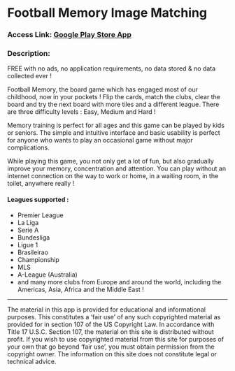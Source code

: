 # Football Memory Image Matching

### Access Link: [Google Play Store App](https://play.google.com/store/apps/details?id=com.spopov.footballmemory)

### Description:

FREE with no ads, no application requirements, no data stored & no data collected ever !

Football Memory, the board game which has engaged most of our childhood, now in your pockets ! Flip the cards, match the clubs, clear the board and try the next board with more tiles and a different league. There are three difficulty levels : Easy, Medium and Hard !

Memory training is perfect for all ages and this game can be played by kids or seniors. The simple and intuitive interface and basic usability is perfect for anyone who wants to play an occasional game without major complications.

While playing this game, you not only get a lot of fun, but also gradually improve your memory, concentration and attention. You can play without an internet connection on the way to work or home, in a waiting room, in the toilet, anywhere really !


#### Leagues supported :

- Premier League
- La Liga
- Serie A
- Bundesliga
- Ligue 1
- Brasileirao
- Championship
- MLS
- A-League (Australia)
- and many more clubs from Europe and around the world, including the Americas, Asia, Africa and the Middle East !


_________

The material in this app is provided for educational and informational purposes. This constitutes a ‘fair use’ of any such copyrighted material as provided for in section 107 of the US Copyright Law. In accordance with Title 17 U.S.C. Section 107, the material on this site is distributed without profit. If you wish to use copyrighted material from this site for purposes of your own that go beyond ‘fair use’, you must obtain permission from the copyright owner. The information on this site does not constitute legal or technical advice.
